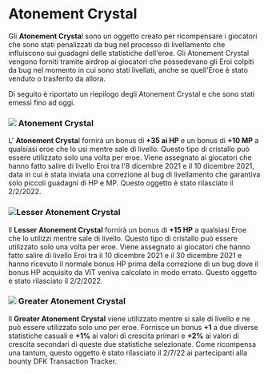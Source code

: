 # Atonement Crystal

Gli **Atonement Crysta**l sono un oggetto creato per ricompensare i giocatori che sono stati penalizzati da bug nel processo di livellamento che influiscono sui guadagni delle statistiche dell'eroe. Gli Atonement Crystal vengono forniti tramite airdrop ai giocatori che possedevano gli Eroi colpiti da bug nel momento in cui sono stati livellati, anche se quell'Eroe è stato venduto o trasferito da allora.

&#x20;Di seguito è riportato un riepilogo degli Atonement Crystal e che sono stati emessi fino ad oggi.&#x20;

### ![](https://lh5.googleusercontent.com/pR4jEFytgxWh8v1tKkPz34CkTTi3u90mY\_dXe9fQdAq3mTL-ycPH\_1C-58V3\_IusEBDmtZazYs0\_OKYR3jgy3njDDLwB5mW4mlChwfy15H1qJRen4cxJEVCvk4hR4jiViH3xrHxyDFpN) Atonement Crystal

L' **Atonement Crysta**l fornirà un bonus di **+35 ai HP** e un bonus di **+10 MP** a qualsiasi eroe che lo usi mentre sale di livello. Questo tipo di cristallo può essere utilizzato solo una volta per eroe. Viene assegnato ai giocatori che hanno fatto salire di livello Eroi tra l'8 dicembre 2021 e il 10 dicembre 2021, data in cui è stata inviata una correzione al bug  di livellamento che garantiva solo piccoli guadagni di HP e MP. Questo oggetto è stato rilasciato il 2/2/2022.&#x20;

### &#x20;![](https://lh5.googleusercontent.com/FrhDNY-un\_8mq7-fd4IryWt3w7GAFoZFYYgLttqn3NMAglktdnVctpR1aZNFS87cT-sqIyuWinYT91si8bMXRBwSHmZ3jjYyUSaq9oCab55-p1Srz2tmq8dLjklTEFkGh3vNwfxPpp9M)Lesser Atonement Crystal

&#x20;Il **Lesser Atonement Crystal** fornirà un bonus di **+15 HP** a qualsiasi Eroe che lo utilizzi mentre sale di livello. Questo tipo di cristallo può essere utilizzato solo una volta per eroe. Viene assegnato ai giocatori che hanno fatto salire di livello Eroi tra il 10 dicembre 2021 e il 30 dicembre 2021 e hanno ricevuto il normale bonus HP prima della correzione di un bug dove il bonus HP acquisito da VIT veniva calcolato in modo errato. Questo oggetto è stato rilasciato il 2/2/2022.

### ![](https://lh4.googleusercontent.com/0k8Gito10nIIB3OMDVRUjICOaKMYAGd\_CglcWoATPIK4YCxyoVzkii3O4Ah7JkMa\_tzs6r\_SMg-Goxry7anfsPr09ixXKWi8mDTpbnL\_RW6D\_sbDUExJu7FKXbJUAScxC8zriBQ6zLXi) Greater Atonement Crystal&#x20;

Il **Greater Atonement Crystal** viene utilizzato mentre si sale di livello e ne può essere utilizzato solo uno per eroe. Fornisce un bonus **+1** a due diverse statistiche casuali e **+1%** ai valori di crescita primari e **+2%** ai valori di crescita secondari di queste due statistiche selezionate. Come ricompensa una tantum, questo oggetto è stato rilasciato il 2/7/22 ai partecipanti alla bounty DFK Transaction Tracker.
